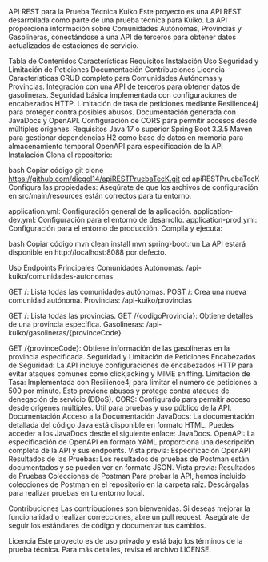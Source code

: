 API REST para la Prueba Técnica Kuiko
Este proyecto es una API REST desarrollada como parte de una prueba técnica para Kuiko. La API proporciona información sobre Comunidades Autónomas, Provincias y Gasolineras, conectándose a una API de terceros para obtener datos actualizados de estaciones de servicio.

Tabla de Contenidos
Características
Requisitos
Instalación
Uso
Seguridad y Limitación de Peticiones
Documentación
Contribuciones
Licencia
Características
CRUD completo para Comunidades Autónomas y Provincias.
Integración con una API de terceros para obtener datos de gasolineras.
Seguridad básica implementada con configuraciones de encabezados HTTP.
Limitación de tasa de peticiones mediante Resilience4j para proteger contra posibles abusos.
Documentación generada con JavaDocs y OpenAPI.
Configuración de CORS para permitir accesos desde múltiples orígenes.
Requisitos
Java 17 o superior
Spring Boot 3.3.5
Maven para gestionar dependencias
H2 como base de datos en memoria para almacenamiento temporal
OpenAPI para especificación de la API
Instalación
Clona el repositorio:

bash
Copiar código
git clone https://github.com/diegol14/apiRESTPruebaTecK.git
cd apiRESTPruebaTecK
Configura las propiedades: Asegúrate de que los archivos de configuración en src/main/resources están correctos para tu entorno:

application.yml: Configuración general de la aplicación.
application-dev.yml: Configuración para el entorno de desarrollo.
application-prod.yml: Configuración para el entorno de producción.
Compila y ejecuta:

bash
Copiar código
mvn clean install
mvn spring-boot:run
La API estará disponible en http://localhost:8088 por defecto.

Uso
Endpoints Principales
Comunidades Autónomas: /api-kuiko/comunidades-autonomas

GET /: Lista todas las comunidades autónomas.
POST /: Crea una nueva comunidad autónoma.
Provincias: /api-kuiko/provincias

GET /: Lista todas las provincias.
GET /{codigoProvincia}: Obtiene detalles de una provincia específica.
Gasolineras: /api-kuiko/gasolineras/{provinceCode}

GET /{provinceCode}: Obtiene información de las gasolineras en la provincia especificada.
Seguridad y Limitación de Peticiones
Encabezados de Seguridad: La API incluye configuraciones de encabezados HTTP para evitar ataques comunes como clickjacking y MIME sniffing.
Limitación de Tasa: Implementada con Resilience4j para limitar el número de peticiones a 500 por minuto. Esto previene abusos y protege contra ataques de denegación de servicio (DDoS).
CORS: Configurado para permitir acceso desde orígenes múltiples. Útil para pruebas y uso público de la API.
Documentación
Acceso a la Documentación
JavaDocs: La documentación detallada del código Java está disponible en formato HTML. Puedes acceder a los JavaDocs desde el siguiente enlace: JavaDocs.
OpenAPI: La especificación de OpenAPI en formato YAML proporciona una descripción completa de la API y sus endpoints.
Vista previa: Especificación OpenAPI
Resultados de las Pruebas: Los resultados de pruebas de Postman están documentados y se pueden ver en formato JSON.
Vista previa: Resultados de Pruebas
Colecciones de Postman
Para probar la API, hemos incluido colecciones de Postman en el repositorio en la carpeta raíz. Descárgalas para realizar pruebas en tu entorno local.

Contribuciones
Las contribuciones son bienvenidas. Si deseas mejorar la funcionalidad o realizar correcciones, abre un pull request. Asegúrate de seguir los estándares de código y documentar tus cambios.

Licencia
Este proyecto es de uso privado y está bajo los términos de la prueba técnica. Para más detalles, revisa el archivo LICENSE.
